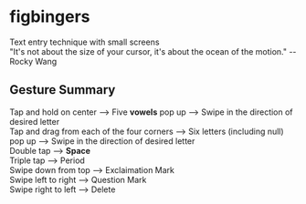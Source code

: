 # figbingers
Text entry technique with small screens  
"It's not about the size of your cursor, it's about the ocean of the motion." -- Rocky Wang


## Gesture Summary
Tap and hold on center --> Five <strong>vowels</strong> pop up --> Swipe in the direction of desired letter  
Tap and drag from each of the four corners --> Six letters (including null) pop up --> Swipe in the direction of desired letter  
Double tap --> <strong>Space</strong>  
Triple tap --> Period  
Swipe down from top --> Exclaimation Mark  
Swipe left to right --> Question Mark<br>
Swipe right to left --> Delete  
